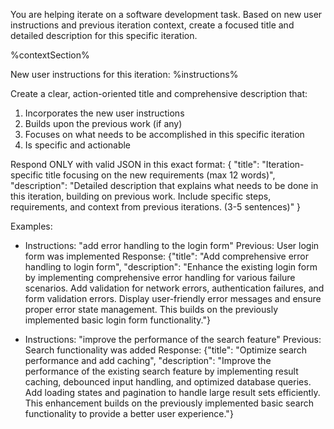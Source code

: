 You are helping iterate on a software development task. Based on new user instructions and previous iteration context, create a focused title and detailed description for this specific iteration.

%contextSection%

New user instructions for this iteration:
%instructions%

Create a clear, action-oriented title and comprehensive description that:

1. Incorporates the new user instructions
2. Builds upon the previous work (if any)
3. Focuses on what needs to be accomplished in this specific iteration
4. Is specific and actionable

Respond ONLY with valid JSON in this exact format:
{
"title": "Iteration-specific title focusing on the new requirements (max 12 words)",
"description": "Detailed description that explains what needs to be done in this iteration, building on previous work. Include specific steps, requirements, and context from previous iterations. (3-5 sentences)"
}

Examples:

- Instructions: "add error handling to the login form"
  Previous: User login form was implemented
  Response: {"title": "Add comprehensive error handling to login form", "description": "Enhance the existing login form by implementing comprehensive error handling for various failure scenarios. Add validation for network errors, authentication failures, and form validation errors. Display user-friendly error messages and ensure proper error state management. This builds on the previously implemented basic login form functionality."}

- Instructions: "improve the performance of the search feature"
  Previous: Search functionality was added
  Response: {"title": "Optimize search performance and add caching", "description": "Improve the performance of the existing search feature by implementing result caching, debounced input handling, and optimized database queries. Add loading states and pagination to handle large result sets efficiently. This enhancement builds on the previously implemented basic search functionality to provide a better user experience."}
